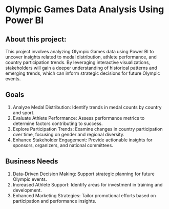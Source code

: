 # Olympic Games Data Analysis Using Power BI

## About this project:

This project involves analyzing Olympic Games data using Power BI to uncover insights related to medal distribution, athlete performance, and country participation trends. By leveraging interactive visualizations, stakeholders will gain a deeper understanding of historical patterns and emerging trends, which can inform strategic decisions for future Olympic events.

## Goals
  1. Analyze Medal Distribution: Identify trends in medal counts by country and sport.
  2. Evaluate Athlete Performance: Assess performance metrics to determine factors contributing to success.
  3. Explore Participation Trends: Examine changes in country participation over time, focusing on gender and regional diversity.
  4. Enhance Stakeholder Engagement: Provide actionable insights for sponsors, organizers, and national committees.

## Business Needs

  1. Data-Driven Decision Making: Support strategic planning for future Olympic events.
  2. Increased Athlete Support: Identify areas for investment in training and development.
  3. Enhanced Marketing Strategies: Tailor promotional efforts based on participation and performance insights.
